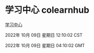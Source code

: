 # 学习中心 colearnhub
[学习中心](http://27.19.33.125:56308/colearnhub/)

2022年 10月 09日 星期日 12:10:02 CST

2022年 10月 09日 星期日 04:10:02 GMT

